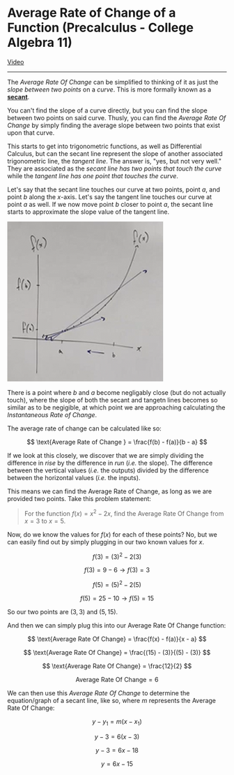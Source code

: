 # Average Rate of Change of a Function (Precalculus - College Algebra 11)

[Video](https://www.youtube.com/watch?v=H5Y-ONkezDM)

---

The _Average Rate Of Change_ can be simplified to thinking of it as just the
_slope_ _between two points_ on a _curve_. This is more formally known as a
[**secant**](https://en.wikipedia.org/wiki/Secant_line).

You can't find the slope of a curve directly, but you can find the slope between
two points on said curve. Thusly, you can find the _Average Rate Of Change_ by
simply finding the average slope between two points that exist upon that curve.

This starts to get into trigonometric functions, as well as Differential
Calculus, but can the secant line represent the slope of another associated
trigonometric line, the _tangent line_. The answer is, "yes, but not very well."
They are associated as the _secant line has two points that touch the curve_
while the _tangent line has one point that touches the curve_.

Let's say that the secant line touches our curve at two points, point $a$, and
point $b$ along the $x$-axis. Let's say the tangent line touches our curve at
point $a$ as well. If we now move point $b$ closer to point $a$, the secant line
starts to approximate the slope value of the tangent line.

![image 010_1](./010_1.png)

There is a point where $b$ and $a$ become negligably close (but do not actually
touch), where the slope of both the secant and tangetn lines becomes so similar
as to be negigible, at which point we are approaching calculating the
_Instantaneous Rate of Change_.

The average rate of change can be calculated like so:

$$ \text{Average Rate of Change } = \frac{f(b) - f(a)}{b - a} $$

If we look at this closely, we discover that we are simply dividing the
difference in _rise_ by the difference in _run_ (_i.e._ the slope). The
difference between the vertical values (_i.e._ the outputs) divided by the
difference between the horizontal values (_i.e._ the inputs).

This means we can find the Average Rate of Change, as long as we are provided
two points. Take this problem statement:

> For the function $f(x) = x^2 - 2x$, find the Average Rate Of Change from
> $x = 3$ to $x = 5$.

Now, do we know the values for $f(x)$ for each of these points? No, but we can
easily find out by simply plugging in our two known values for $x$.

$$ f(3) = (3)^2 - 2(3) $$

$$ f(3) = 9 - 6 \rightarrow f(3) = 3 $$

$$ f(5) = (5)^2 - 2(5) $$

$$ f(5) = 25 - 10 \rightarrow f(5) = 15 $$

So our two points are $(3, 3)$ and $(5, 15)$.

And then we can simply plug this into our Average Rate Of Change function:

$$ \text{Average Rate Of Change} = \frac{f(x) - f(a)}{x - a} $$

$$ \text{Average Rate Of Change} = \frac{(15) - (3)}{(5) - (3)} $$

$$ \text{Average Rate Of Change} = \frac{12}{2} $$

$$ \text{Average Rate Of Change} = 6 $$

We can then use this _Average Rate Of Change_ to determine the equation/graph of
a secant line, like so, where $m$ represents the Average Rate Of Change:

$$ y - y_1 = m(x - x_1) $$

$$ y - 3 = 6(x - 3) $$

$$ y - 3 = 6x - 18 $$

$$ y = 6x - 15 $$
